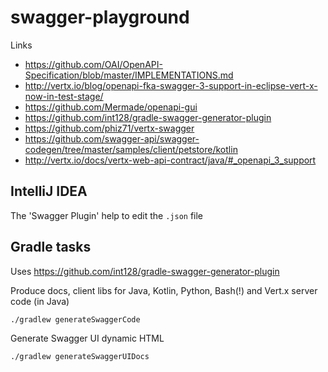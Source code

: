 # swagger-playground

Links
* https://github.com/OAI/OpenAPI-Specification/blob/master/IMPLEMENTATIONS.md
* http://vertx.io/blog/openapi-fka-swagger-3-support-in-eclipse-vert-x-now-in-test-stage/
* https://github.com/Mermade/openapi-gui
* https://github.com/int128/gradle-swagger-generator-plugin
* https://github.com/phiz71/vertx-swagger
* https://github.com/swagger-api/swagger-codegen/tree/master/samples/client/petstore/kotlin
* http://vertx.io/docs/vertx-web-api-contract/java/#_openapi_3_support

## IntelliJ IDEA

The 'Swagger Plugin' help to edit the `.json` file

## Gradle tasks

Uses https://github.com/int128/gradle-swagger-generator-plugin

Produce docs, client libs for Java, Kotlin, Python, Bash(!) and Vert.x server code (in Java)

    ./gradlew generateSwaggerCode

Generate Swagger UI dynamic HTML

    ./gradlew generateSwaggerUIDocs
